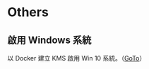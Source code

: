 # Others
## 啟用 Windows 系統
以 Docker 建立 KMS 啟用 Win 10 系統。（<a href="https://github.com/Yintc123/Others/tree/main/active_windows#%E5%95%9F%E7%94%A8-windows-%E7%B3%BB%E7%B5%B1">GoTo</a>）